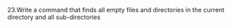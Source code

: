 23.Write a command that finds all empty files and directories in the current directory and all sub-directories
